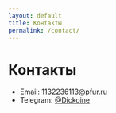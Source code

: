 ```yaml
---
layout: default
title: Контакты
permalink: /contact/
---
```


# Контакты

- Email: [1132236113@pfur.ru](mailto:1132236113@pfur.ru)
- Telegram: [@Dickoine](https://t.me/Dickoine)
